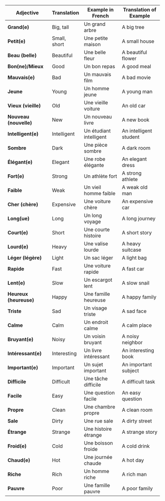 

| Adjective              | Translation  | Example in French       | Translation of Example |
| ---------------------- | ------------ | ----------------------- | ---------------------- |
| **Grand(e)**           | Big, tall    | Un grand arbre          | A big tree             |
| **Petit(e)**           | Small, short | Une petite maison       | A small house          |
| **Beau (belle)**       | Beautiful    | Une belle fleur         | A beautiful flower     |
| **Bon(ne)/Mieux**      | Good         | Un bon repas            | A good meal            |
| **Mauvais(e)**         | Bad          | Un mauvais film         | A bad movie            |
| **Jeune**              | Young        | Un homme jeune          | A young man            |
| **Vieux (vieille)**    | Old          | Une vieille voiture     | An old car             |
| **Nouveau (nouvelle)** | New          | Un nouveau livre        | A new book             |
| **Intelligent(e)**     | Intelligent  | Un étudiant intelligent | An intelligent student |
| **Sombre**             | Dark         | Une pièce sombre        | A dark room            |
| **Élégant(e)**         | Elegant      | Une robe élégante       | An elegant dress       |
| **Fort(e)**            | Strong       | Un athlète fort         | A strong athlete       |
| **Faible**             | Weak         | Un vieil homme faible   | A weak old man         |
| **Cher (chère)**       | Expensive    | Une voiture chère       | An expensive car       |
| **Long(ue)**           | Long         | Un long voyage          | A long journey         |
| **Court(e)**           | Short        | Une courte histoire     | A short story          |
| **Lourd(e)**           | Heavy        | Une valise lourde       | A heavy suitcase       |
| **Léger (légère)**     | Light        | Un sac léger            | A light bag            |
| **Rapide**             | Fast         | Une voiture rapide      | A fast car             |
| **Lent(e)**            | Slow         | Un escargot lent        | A slow snail           |
| **Heureux (heureuse)** | Happy        | Une famille heureuse    | A happy family         |
| **Triste**             | Sad          | Un visage triste        | A sad face             |
| **Calme**              | Calm         | Un endroit calme        | A calm place           |
| **Bruyant(e)**         | Noisy        | Un voisin bruyant       | A noisy neighbor       |
| **Intéressant(e)**     | Interesting  | Un livre intéressant    | An interesting book    |
| **Important(e)**       | Important    | Un sujet important      | An important subject   |
| **Difficile**          | Difficult    | Une tâche difficile     | A difficult task       |
| **Facile**             | Easy         | Une question facile     | An easy question       |
| **Propre**             | Clean        | Une chambre propre      | A clean room           |
| **Sale**               | Dirty        | Une rue sale            | A dirty street         |
| **Étrange**            | Strange      | Une histoire étrange    | A strange story        |
| **Froid(e)**           | Cold         | Une boisson froide      | A cold drink           |
| **Chaud(e)**           | Hot          | Une journée chaude      | A hot day              |
| **Riche**              | Rich         | Un homme riche          | A rich man             |
| **Pauvre**             | Poor         | Une famille pauvre      | A poor family          |
